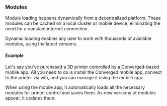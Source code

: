 ### Modules

Module loading happens dynamically from a decentralized platform. These modules can be cached on a local cluster or
mobile device, eliminating the need for a constant internet connection.

Dynamic loading enables any user to work with thousands of available modules, using the latest versions.

#### Example

Let's say you've purchased a 3D printer controlled by a Converged-based mobile app. All you need to do is install the
Converged mobile app, connect to the printer via wifi, and you can manage it using the mobile app.

When using the mobile app, it automatically loads all the necessary modules for printer control and saves them. As new
versions of modules appear, it updates them.
